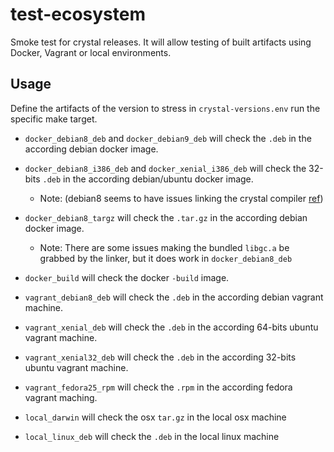 # test-ecosystem

Smoke test for crystal releases. It will allow testing of built artifacts using Docker, Vagrant or local environments.

## Usage

Define the artifacts of the version to stress in `crystal-versions.env` run the specific make target.

* `docker_debian8_deb` and `docker_debian9_deb` will check the `.deb` in the according debian docker image.

* `docker_debian8_i386_deb` and `docker_xenial_i386_deb` will check the 32-bits `.deb` in the according debian/ubuntu docker image.
  * Note: (debian8 seems to have issues linking the crystal compiler [ref](https://github.com/crystal-lang/crystal/issues/1269))

* `docker_debian8_targz` will check the `.tar.gz` in the according debian docker image.
  * Note: There are some issues making the bundled `libgc.a` be grabbed by the linker, but it does work in `docker_debian8_deb`

* `docker_build` will check the docker `-build` image.

* `vagrant_debian8_deb` will check the `.deb` in the according debian vagrant machine.

* `vagrant_xenial_deb` will check the `.deb` in the according 64-bits ubuntu vagrant machine.

* `vagrant_xenial32_deb` will check the `.deb` in the according 32-bits ubuntu vagrant machine.

* `vagrant_fedora25_rpm` will check the `.rpm` in the according fedora vagrant maching.

* `local_darwin` will check the osx `tar.gz` in the local osx machine

* `local_linux_deb` will check the `.deb` in the local linux machine
